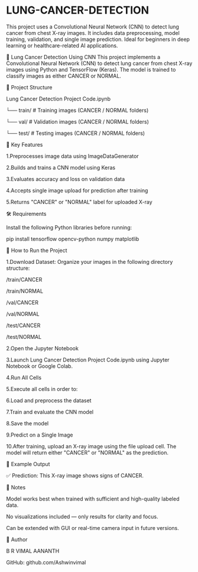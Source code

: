 # LUNG-CANCER-DETECTION
This project uses a Convolutional Neural Network (CNN) to detect lung cancer from chest X-ray images. It includes data preprocessing, model training, validation, and single image prediction. Ideal for beginners in deep learning or healthcare-related AI applications.

🔬 Lung Cancer Detection Using CNN
This project implements a Convolutional Neural Network (CNN) to detect lung cancer from chest X-ray images using Python and TensorFlow (Keras). The model is trained to classify images as either CANCER or NORMAL.

📁 Project Structure

Lung Cancer Detection Project Code.ipynb

└── train/             # Training images (CANCER / NORMAL folders)

└── val/               # Validation images (CANCER / NORMAL folders)

└── test/              # Testing images (CANCER / NORMAL folders)

🧠 Key Features

1.Preprocesses image data using ImageDataGenerator

2.Builds and trains a CNN model using Keras

3.Evaluates accuracy and loss on validation data

4.Accepts single image upload for prediction after training

5.Returns "CANCER" or "NORMAL" label for uploaded X-ray

🛠 Requirements

Install the following Python libraries before running:

  pip install tensorflow opencv-python numpy matplotlib

🚀 How to Run the Project

1.Download Dataset: Organize your images in the following directory structure:

/train/CANCER

/train/NORMAL

/val/CANCER

/val/NORMAL

/test/CANCER

/test/NORMAL

2.Open the Jupyter Notebook

3.Launch Lung Cancer Detection Project Code.ipynb using Jupyter Notebook or Google Colab.

4.Run All Cells

5.Execute all cells in order to:

6.Load and preprocess the dataset

7.Train and evaluate the CNN model

8.Save the model

9.Predict on a Single Image

10.After training, upload an X-ray image using the file upload cell. The model will return either "CANCER" or "NORMAL" as the prediction.

📌 Example Output

✅ Prediction: This X-ray image shows signs of CANCER.

📎 Notes

Model works best when trained with sufficient and high-quality labeled data.

No visualizations included — only results for clarity and focus.

Can be extended with GUI or real-time camera input in future versions.

👤 Author

B R VIMAL AANANTH

GitHub: github.com/Ashwinvimal

